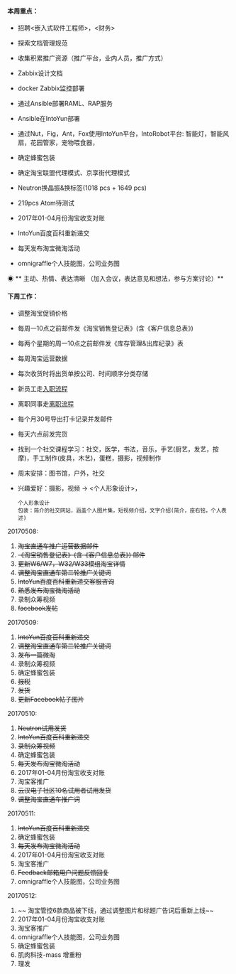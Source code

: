 #### **本周重点：**

* 招聘&lt;嵌入式软件工程师&gt;，&lt;财务&gt;

* 探索文档管理规范

* 收集积累推广资源（推广平台，业内人员，推广方式）

* Zabbix设计文档

* docker Zabbix监控部署

* 通过Ansible部署RAML、RAP服务

* Ansible在IntoYun部署

* 通过Nut，Fig，Ant，Fox使用IntoYun平台，IntoRobot平台: 智能灯，智能风扇，花园管家，宠物喂食器，

* 确定蜂蜜包装

* 确定淘宝联盟代理模式、京享街代理模式

* Neutron换晶振&换标签\(1018 pcs + 1649 pcs\)

* 219pcs Atom待测试

* 2017年01-04月份淘宝收支对账

* IntoYun百度百科重新递交

* 每天发布淘宝微淘活动

* omnigraffle个人技能图，公司业务图

◉ ** 主动、热情、表达清晰 （加入会议，表达意见和想法，参与方案讨论）**

#### **下周工作：**

* 调整淘宝促销价格

* 每周一10点之前邮件发《淘宝销售登记表》\(含《客户信息总表》\)

* 每两个星期的周一10点之前邮件发《库存管理&出库纪录》表

* 每周淘宝运营数据

* 每次收货时将出货单按公司、时间顺序分类存储

* 新员工走[入职流程](/第5章：企业相关/摩仑/新员工入职.md)

* 离职同事走[离职流程](/第5章：企业相关/摩仑/员工离职流程.md)

* 每个月30号导出打卡记录并发邮件

* 每天六点前发完货

* 找到一个社交课程学习：社交，医学，书法，音乐，手艺\(厨艺，发艺，按摩\)，手工制作\(皮具，木艺\)，蛋糕，摄影，视频制作

* 周末安排：图书馆，户外，社交

* 兴趣爱好：摄影，视频 -&gt; &lt;个人形象设计&gt;，

  ```
  个人形象设计
  包装：简介的社交网站，涵盖个人图片集，短视频介绍，文字介绍(简介，座右铭，个人表述)
  ```

20170508:

1. ~~淘宝直通车推广运营数据邮件~~
2. ~~《淘宝销售登记表》\(含《客户信息总表》\) 邮件~~
3. ~~更新W6/W7，W32/W33模组淘宝详情~~
4. ~~调整淘宝直通车第二轮推广关键词~~
5. ~~IntoYun百度百科重新递交客服咨询~~
6. ~~熟悉发布淘宝微淘活动~~
7. 录制众筹视频
8. ~~facebook发帖~~

20170509:

1. ~~IntoYun百度百科重新递交~~
2. ~~调整淘宝直通车第二轮推广关键词~~
3. ~~发布一篇微淘~~
4. 录制众筹视频
5. 确定蜂蜜包装
6. ~~报税~~
7. ~~发货~~
8. ~~更新Facebook帖子图片~~

20170510:

1. ~~Neutron试用发货~~
2. ~~IntoYun百度百科重新递交~~
3. ~~录制众筹视频~~
4. 确定蜂蜜包装
5. ~~每天发布淘宝微淘活动~~
6. 2017年01-04月份淘宝收支对账
7. 淘宝客推广
8. ~~云汉电子社区10名试用者试用发货~~
9. ~~调整淘宝直通车推广词~~

20170511:

1. ~~IntoYun百度百科重新递交~~
2. 确定蜂蜜包装
3. ~~每天发布淘宝微淘活动~~
4. 2017年01-04月份淘宝收支对账
5. 淘宝客推广
6. ~~Feedback邮箱用户问题反馈回复~~
7. omnigraffle个人技能图，公司业务图

20170512:

1. ~~ 淘宝管控6款商品被下线，通过调整图片和标题广告词后重新上线~~
2. 2017年01-04月份淘宝收支对账
3. 淘宝客推广
4. omnigraffle个人技能图，公司业务图
5. 确定蜂蜜包装
6. 肌肉科技-mass 增重粉
7. 理发



